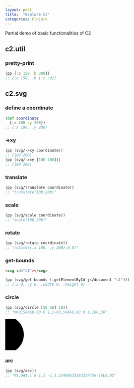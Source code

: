 ```yaml
---
layout: post
title:  "Explore C2"
categories: Clojure
---
```


Partial demo of basic functionalities of C2
## c2.util
### pretty-print
```clj
(pp {:a 150 :b 300})
;; {:a 150, :b [:c :d]}
```

## c2.svg

### define a coordinate
```clj
(def coordinate
  {:x 100 :y 200})
;; {:x 100, :y 200}
```

### ->xy
```clj
(pp (svg/->xy coordinate))
;; [100 200]
(pp (svg/->xy [100 200]))
;; [100 200]
```

### translate
```clj
(pp (svg/translate coordinate))
;; "translate(100,200)"
```

### scale
```clj
(pp (svg/scale coordinate))
;; "scale(100,200)"
```

### rotate
```clj
(pp (svg/rotate coordinate))
;; "rotate({:x 100, :y 200},0,0)"
```

### get-bounds
```html
<svg id="s1"></svg>
```
```clj
(pp (svg/get-bounds (.getElementById js/document "s1")))
;; {:x 0, :y 0, :width 0, :height 0}
```

### circle
```clj
(pp (svg/circle [50 50] 10))
;; "M60,50A60,60 0 1,1-60,50A60,60 0 1,160,50"
```
<svg width="100" height="100">
<path d="M60,50A60,60 0 1,1-60,50A60,60 0 1,160,50" />
</svg>

### arc
```clj
(pp (svg/arc))
;; "M1,0A1,1 0 1,1 -1,1.2246063538223773e-16L0,0Z"
```
<svg width="100" height="100">
<path d="M1,0A1,1 0 1,1 -1,1.2246063538223773e-16L0,0Z" />
</svg>
